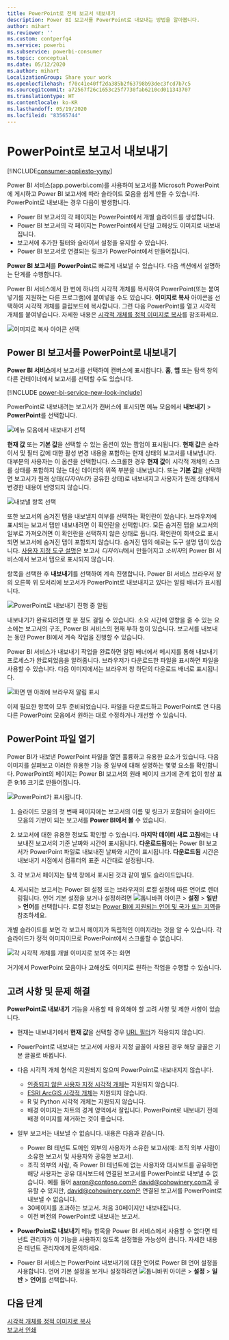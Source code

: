 ```yaml
---
title: PowerPoint로 전체 보고서 내보내기
description: Power BI 보고서를 PowerPoint로 내보내는 방법을 알아봅니다.
author: mihart
ms.reviewer: ''
ms.custom: contperfq4
ms.service: powerbi
ms.subservice: powerbi-consumer
ms.topic: conceptual
ms.date: 05/12/2020
ms.author: mihart
LocalizationGroup: Share your work
ms.openlocfilehash: f70c41e40ff2da385b2f63798b93dec3fcd7b7c5
ms.sourcegitcommit: a72567f26c1653c25f7730fab6210cd011343707
ms.translationtype: HT
ms.contentlocale: ko-KR
ms.lasthandoff: 05/19/2020
ms.locfileid: "83565744"
---
```

# <a name="export-reports-to-powerpoint"></a>PowerPoint로 보고서 내보내기

[!INCLUDE[consumer-appliesto-yyny](../includes/consumer-appliesto-yyny.md)]


Power BI 서비스(app.powerbi.com)를 사용하여 보고서를 Microsoft PowerPoint에 게시하고 Power BI 보고서에 따라 슬라이드 모음을 쉽게 만들 수 있습니다. PowerPoint로 내보내는 경우 다음이 발생합니다.

* Power BI 보고서의 각 페이지는 PowerPoint에서 개별 슬라이드를 생성합니다.
* Power BI 보고서의 각 페이지는 PowerPoint에서 단일 고해상도 이미지로 내보내집니다.
* 보고서에 추가한 필터와 슬라이서 설정을 유지할 수 있습니다.
* Power BI 보고서로 연결되는 링크가 PowerPoint에서 만들어집니다.

**Power BI 보고서**를 **PowerPoint**로 빠르게 내보낼 수 있습니다. 다음 섹션에서 설명하는 단계를 수행합니다.

Power BI 서비스에서 한 번에 하나의 시각적 개체를 복사하여 PowerPoint(또는 붙여넣기를 지원하는 다른 프로그램)에 붙여넣을 수도 있습니다. **이미지로 복사** 아이콘을 선택하여 시각적 개체를 클립보드에 복사합니다. 그런 다음 PowerPoint를 열고 시각적 개체를 붙여넣습니다. 자세한 내용은 [시각적 개체를 정적 이미지로 복사](../visuals/power-bi-visualization-copy-paste.md)를 참조하세요.

![이미지로 복사 아이콘 선택](media/end-user-powerpoint/power-bi-copy.png)

## <a name="export-your-power-bi-report-to-powerpoint"></a>Power BI 보고서를 PowerPoint로 내보내기
**Power BI 서비스**에서 보고서를 선택하여 캔버스에 표시합니다. **홈**, **앱** 또는 탐색 창의 다른 컨테이너에서 보고서를 선택할 수도 있습니다.

[!INCLUDE [power-bi-service-new-look-include](../includes/power-bi-service-new-look-include.md)]

PowerPoint로 내보내려는 보고서가 캔버스에 표시되면 메뉴 모음에서 **내보내기** > **PowerPoint**를 선택합니다.

![메뉴 모음에서 내보내기 선택](media/end-user-powerpoint/power-bi-export.png)

**현재 값** 또는 **기본 값**을 선택할 수 있는 옵션이 있는 팝업이 표시됩니다. **현재 값**은 슬라이서 및 필터 값에 대한 활성 변경 내용을 포함하는 현재 상태의 보고서를 내보냅니다.  대부분의 사용자는 이 옵션을 선택합니다. 스크롤한 경우 **현재 값**이 시각적 개체의 스크롤 상태를 포함하지 않는 대신 데이터의 위쪽 부분을 내보냅니다. 또는 **기본 값**을 선택하면 보고서가 원래 상태(*디자이너*가 공유한 상태)로 내보내지고 사용자가 원래 상태에서 변경한 내용이 반영되지 않습니다.

![내보낼 항목 선택](media/end-user-powerpoint/power-bi-current-values.png)
 
또한 보고서의 숨겨진 탭을 내보낼지 여부를 선택하는 확인란이 있습니다. 브라우저에 표시되는 보고서 탭만 내보내려면 이 확인란을 선택합니다. 모든 숨겨진 탭을 보고서의 일부로 가져오려면 이 확인란을 선택하지 않은 상태로 둡니다. 확인란이 회색으로 표시되면 보고서에 숨겨진 탭이 포함되지 않습니다. 숨겨진 탭의 예로는 도구 설명 탭이 있습니다. [사용자 지정 도구 설명](../create-reports/desktop-tooltips.md)은 보고서 *디자이너*에서 만들어지고 *소비자*의 Power BI 서비스에서 보고서 탭으로 표시되지 않습니다. 

항목을 선택한 후 **내보내기**를 선택하여 계속 진행합니다. Power BI 서비스 브라우저 창의 오른쪽 위 모서리에 보고서가 PowerPoint로 내보내지고 있다는 알림 배너가 표시됩니다. 



![PowerPoint로 내보내기 진행 중 알림](media/end-user-powerpoint/power-bi-export-progress.png)

내보내기가 완료되려면 몇 분 정도 걸릴 수 있습니다. 소요 시간에 영향을 줄 수 있는 요소에는 보고서의 구조, Power BI 서비스의 현재 부하 등이 있습니다. 보고서를 내보내는 동안 Power BI에서 계속 작업을 진행할 수 있습니다.

Power BI 서비스가 내보내기 작업을 완료하면 알림 배너에서 메시지를 통해 내보내기 프로세스가 완료되었음을 알려줍니다. 브라우저가 다운로드한 파일을 표시하면 파일을 사용할 수 있습니다. 다음 이미지에서는 브라우저 창 하단의 다운로드 배너로 표시됩니다.

![화면 맨 아래에 브라우저 알림 표시](media/end-user-powerpoint/power-bi-browsers.png)

이제 필요한 항목이 모두 준비되었습니다. 파일을 다운로드하고 PowerPoint로 연 다음 다른 PowerPoint 모음에서 원하는 대로 수정하거나 개선할 수 있습니다.

## <a name="open-the-powerpoint-file"></a>PowerPoint 파일 열기
Power BI가 내보낸 PowerPoint 파일을 열면 훌륭하고 유용한 요소가 있습니다. 다음 이미지를 살펴보고 이러한 유용한 기능 중 일부에 대해 설명하는 몇몇 요소를 확인합니다. PowerPoint의 페이지는 Power BI 보고서의 원래 페이지 크기에 관계 없이 항상 표준 9:16 크기로 만들어집니다.

![PowerPoint가 표시됩니다.](media/end-user-powerpoint/power-bi-powerpoint-numbered.png)

1. 슬라이드 모음의 첫 번째 페이지에는 보고서의 이름 및 링크가 포함되어 슬라이드 모음의 기반이 되는 보고서를 **Power BI에서 볼** 수 있습니다.
2. 보고서에 대한 유용한 정보도 확인할 수 있습니다. **마지막 데이터 새로 고침**에는 내보내진 보고서의 기준 날짜와 시간이 표시됩니다. **다운로드됨**에는 Power BI 보고서가 PowerPoint 파일로 내보내진 날짜와 시간이 표시됩니다. **다운로드됨** 시간은 내보내기 시점에서 컴퓨터의 표준 시간대로 설정됩니다.


3. 각 보고서 페이지는 탐색 창에서 표시된 것과 같이 별도 슬라이드입니다. 
4. 게시되는 보고서는 Power BI 설정 또는 브라우저의 로캘 설정에 따른 언어로 렌더링됩니다. 언어 기본 설정을 보거나 설정하려면 ![톱니바퀴 아이콘](media/end-user-powerpoint/power-bi-settings-icon.png) > **설정** > **일반** > **언어**를 선택합니다. 로캘 정보는 [Power BI에 지원되는 언어 및 국가 또는 지역](../fundamentals/supported-languages-countries-regions.md)을 참조하세요.


개별 슬라이드를 보면 각 보고서 페이지가 독립적인 이미지라는 것을 알 수 있습니다. 각 슬라이드가 정적 이미지이므로 PowerPoint에서 스크롤할 수 없습니다.

![각 시각적 개체를 개별 이미지로 보여 주는 화면](media/end-user-powerpoint/power-bi-images.png)

거기에서 PowerPoint 모음이나 고해상도 이미지로 원하는 작업을 수행할 수 있습니다.

## <a name="considerations-and-troubleshooting"></a>고려 사항 및 문제 해결
**PowerPoint로 내보내기** 기능을 사용할 때 유의해야 할 고려 사항 및 제한 사항이 있습니다.
 

* 현재는 내보내기에서 **현재 값**을 선택할 경우 [URL 필터](../collaborate-share/service-url-filters.md)가 적용되지 않습니다.

* PowerPoint로 내보내는 보고서에 사용자 지정 글꼴이 사용된 경우 해당 글꼴은 기본 글꼴로 바뀝니다.

* 다음 시각적 개체 형식은 지원되지 않으며 PowerPoint로 내보내지지 않습니다.
   - [인증되지 않은 사용자 지정 시각적 개체](../developer/visuals/power-bi-custom-visuals-certified.md)는 지원되지 않습니다. 
   - [ESRI ArcGIS 시각적 개체](../visuals/power-bi-visualizations-arcgis.md)는 지원되지 않습니다.
   - R 및 Python 시각적 개체는 지원되지 않습니다.
   - 배경 이미지는 차트의 경계 영역에서 잘립니다. PowerPoint로 내보내기 전에 배경 이미지를 제거하는 것이 좋습니다.

* 일부 보고서는 내보낼 수 없습니다. 내용은 다음과 같습니다.
    - Power BI 테넌트 도메인 외부의 사용자가 소유한 보고서(예: 조직 외부 사람이 소유한 보고서 및 사용자와 공유한 보고서).
    - 조직 외부의 사람, 즉 Power BI 테넌트에 없는 사용자와 대시보드를 공유하면 해당 사용자는 공유 대시보드에 연결된 보고서를 PowerPoint로 내보낼 수 없습니다. 예를 들어 aaron@contoso.com은 david@cohowinery.com과 공유할 수 있지만, david@cohowinery.com은 연결된 보고서를 PowerPoint로 내보낼 수 없습니다.
    - 30페이지를 초과하는 보고서. 처음 30페이지만 내보내집니다.
    - 이전 버전의 PowerPoint로 내보내는 보고서.

* **PowerPoint로 내보내기** 메뉴 항목을 Power BI 서비스에서 사용할 수 없다면 테넌트 관리자가 이 기능을 사용하지 않도록 설정했을 가능성이 큽니다. 자세한 내용은 테넌트 관리자에게 문의하세요.
* Power BI 서비스는 PowerPoint 내보내기에 대한 언어로 Power BI 언어 설정을 사용합니다. 언어 기본 설정을 보거나 설정하려면 ![톱니바퀴 아이콘](media/end-user-powerpoint/power-bi-settings-icon.png) > **설정** > **일반** > **언어**를 선택합니다.



## <a name="next-steps"></a>다음 단계
[시각적 개체를 정적 이미지로 복사](../visuals/power-bi-visualization-copy-paste.md)    
[보고서 인쇄](end-user-print.md)
